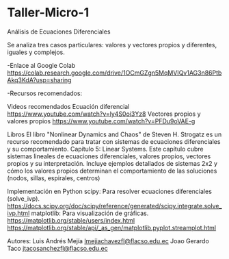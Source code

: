 # Taller-Micro-1
Análisis de Ecuaciones Diferenciales

Se analiza tres casos particulares: valores y vectores propios y diferentes, iguales y complejos.

-Enlace al Google Colab https://colab.research.google.com/drive/1OCmGZgn5MqMVIQv1AG3n86PtbAkq3KdA?usp=sharing

-Recursos recomendados:

Videos recomendados Ecuación diferencial https://www.youtube.com/watch?v=ly4S0oi3Yz8 Vectores propios y valores propios https://www.youtube.com/watch?v=PFDu9oVAE-g

Libros El libro "Nonlinear Dynamics and Chaos" de Steven H. Strogatz es un recurso recomendado para tratar con sistemas de ecuaciones diferenciales y su comportamiento. Capítulo 5: Linear Systems. Este capítulo cubre sistemas lineales de ecuaciones diferenciales, valores propios, vectores propios y su interpretación. Incluye ejemplos detallados de sistemas 2x2 y cómo los valores propios determinan el comportamiento de las soluciones (nodos, sillas, espirales, centros)

Implementación en Python scipy: Para resolver ecuaciones diferenciales (solve_ivp). https://docs.scipy.org/doc/scipy/reference/generated/scipy.integrate.solve_ivp.html matplotlib: Para visualización de gráficas. https://matplotlib.org/stable/users/index.html https://matplotlib.org/stable/api/_as_gen/matplotlib.pyplot.streamplot.html

Autores: 
Luis Andrés Mejía
lmejiachavezfl@flacso.edu.ec
Joao Gerardo Taco
jtacosanchezfl@flacso.edu.ec
